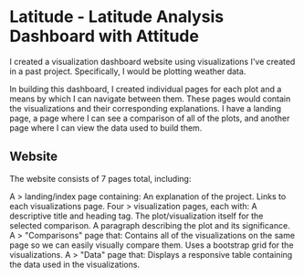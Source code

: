 # Latitude - Latitude Analysis Dashboard with Attitude
I created a visualization dashboard website using visualizations I've created in a past project. Specifically, I would be plotting weather data.

In building this dashboard, I created individual pages for each plot and a means by which I can navigate between them. These pages would contain the visualizations and their corresponding explanations. I have a landing page, a page where I can see a comparison of all of the plots, and another page where I can view the data used to build them.

## Website
The website consists of 7 pages total, including:

A > landing/index page containing:
An explanation of the project.
Links to each visualizations page.
Four > visualization pages, each with:
A descriptive title and heading tag.
The plot/visualization itself for the selected comparison.
A paragraph describing the plot and its significance.
A > "Comparisons" page that:
Contains all of the visualizations on the same page so we can easily visually compare them.
Uses a bootstrap grid for the visualizations.
A > "Data" page that:
Displays a responsive table containing the data used in the visualizations.
